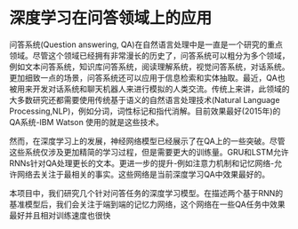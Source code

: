 # 深度学习在问答领域上的应用

问答系统(Question answering, QA)在自然语言处理中是一直是一个研究的重点领域。尽管这个领域已经拥有非常漫长的历史了，问答系统可以粗分为多个领域，例如文本问答系统，知识库问答系统，阅读理解系统，视觉问答系统，对话系统。更加细致一点的场景，问答系统还可以应用于信息检索和实体抽取。最近，QA也被用来开发对话系统和聊天机器人来进行模拟的人类交流。传统上来讲，此领域的大多数研究还都需要使用传统基于语义的自然语言处理技术(Natural Language Processing,NLP)，例如分词，词性标记和指代消解。目前效果最好(2015年)的QA系统-IBM Watson 使用的就是这些技术。

然而，在深度学习上的发展，神经网络模型已经展示了在QA上的一些突破。尽管这些系统仅涉及更加精简的学习过程，但是需要更大的训练量。GRU和LSTM允许RNNs针对QA处理更长的文本。更进一步的提升-例如注意力机制和记忆网络-允许网络去关注于最相关的事实。这些网络是当前深度学习QA中效果最好的。

本项目中，我们研究几个针对问答任务的深度学习模型。在描述两个基于RNN的基准模型后，我们会关注于端到端的记忆力网络，这个网络在一些QA任务中效果最好并且相对训练速度也很快

